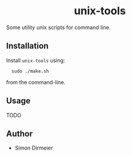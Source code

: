 <h1 align="center"> unix-tools </h1>

Some utility unix scripts for command line.

## Installation
 
Install `unix-tools` using:

```{sh}
  sudo ./make.sh
```

from the command-line.

## Usage

TODO

## Author

* Simon Dirmeier
